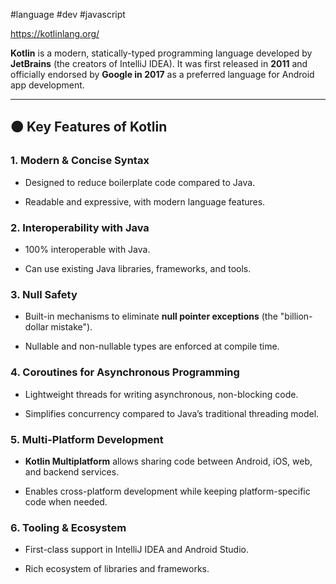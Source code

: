 #language #dev #javascript

https://kotlinlang.org/

**Kotlin** is a modern, statically-typed programming language developed by **JetBrains** (the creators of IntelliJ IDEA). It was first released in **2011** and officially endorsed by **Google in 2017** as a preferred language for Android app development.

---

## 🟠 **Key Features of Kotlin**

### 1. **Modern & Concise Syntax**

- Designed to reduce boilerplate code compared to Java.
    
- Readable and expressive, with modern language features.
    

### 2. **Interoperability with Java**

- 100% interoperable with Java.
    
- Can use existing Java libraries, frameworks, and tools.
    

### 3. **Null Safety**

- Built-in mechanisms to eliminate **null pointer exceptions** (the "billion-dollar mistake").
    
- Nullable and non-nullable types are enforced at compile time.
    

### 4. **Coroutines for Asynchronous Programming**

- Lightweight threads for writing asynchronous, non-blocking code.
    
- Simplifies concurrency compared to Java’s traditional threading model.
    

### 5. **Multi-Platform Development**

- **Kotlin Multiplatform** allows sharing code between Android, iOS, web, and backend services.
    
- Enables cross-platform development while keeping platform-specific code when needed.
    

### 6. **Tooling & Ecosystem**

- First-class support in IntelliJ IDEA and Android Studio.
    
- Rich ecosystem of libraries and frameworks.